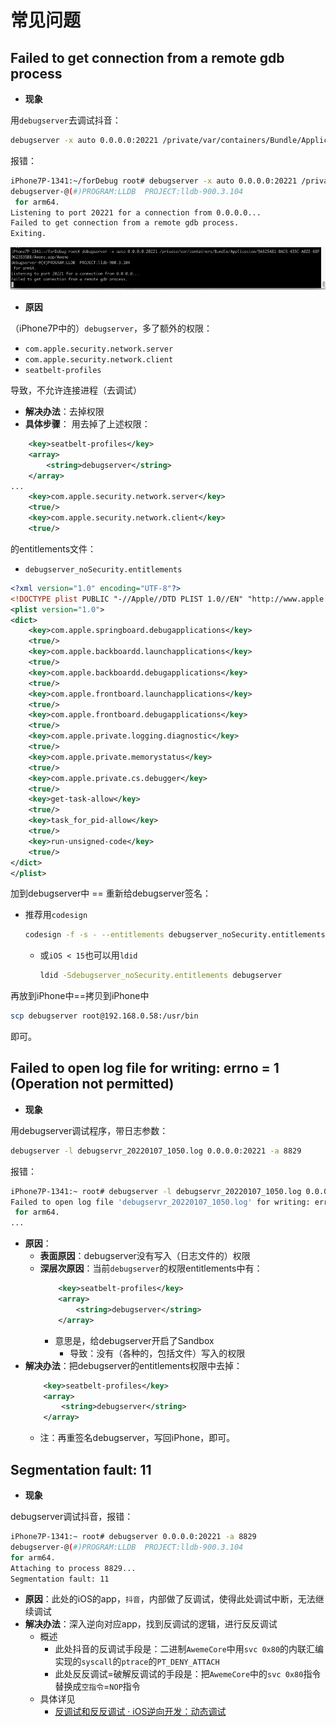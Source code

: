 # 常见问题

## Failed to get connection from a remote gdb process

* **现象**

用`debugserver`去调试抖音：

```bash
debugserver -x auto 0.0.0.0:20221 /private/var/containers/Bundle/Application/9AB25481-0AD3-435C-A02E-68F9623535BB/Aweme.app/Aweme
```

报错：

```bash
iPhone7P-1341:~/forDebug root# debugserver -x auto 0.0.0.0:20221 /private/var/containers/Bundle/Application/9AB25481-0AD3-435C-A02E-68F9623535BB/Aweme.app/Aweme
debugserver-@(#)PROGRAM:LLDB  PROJECT:lldb-900.3.104
 for arm64.
Listening to port 20221 for a connection from 0.0.0.0...
Failed to get connection from a remote gdb process.
Exiting.
```

![debugserver_failed_get_connection_from_gdb](../assets/img/debugserver_failed_get_connection_from_gdb.png)

* **原因**

（iPhone7P中的）`debugserver`，多了额外的权限：

* `com.apple.security.network.server`
* `com.apple.security.network.client`
* `seatbelt-profiles`

导致，不允许连接进程（去调试）

* **解决办法**：去掉权限
* **具体步骤**：
用去掉了上述权限：

```xml
    <key>seatbelt-profiles</key>
    <array>
        <string>debugserver</string>
    </array>
...
    <key>com.apple.security.network.server</key>
    <true/>
    <key>com.apple.security.network.client</key>
    <true/>
```

的entitlements文件：

* `debugserver_noSecurity.entitlements`
```xml
<?xml version="1.0" encoding="UTF-8"?>
<!DOCTYPE plist PUBLIC "-//Apple//DTD PLIST 1.0//EN" "http://www.apple.com/DTDs/PropertyList-1.0.dtd">
<plist version="1.0">
<dict>
    <key>com.apple.springboard.debugapplications</key>
    <true/>
    <key>com.apple.backboardd.launchapplications</key>
    <true/>
    <key>com.apple.backboardd.debugapplications</key>
    <true/>
    <key>com.apple.frontboard.launchapplications</key>
    <true/>
    <key>com.apple.frontboard.debugapplications</key>
    <true/>
    <key>com.apple.private.logging.diagnostic</key>
    <true/>
    <key>com.apple.private.memorystatus</key>
    <true/>
    <key>com.apple.private.cs.debugger</key>
    <true/>
    <key>get-task-allow</key>
    <true/>
    <key>task_for_pid-allow</key>
    <true/>
    <key>run-unsigned-code</key>
    <true/>
</dict>
</plist>
```

加到debugserver中 == 重新给debugserver签名：

* 推荐用`codesign`
  ```bash
  codesign -f -s - --entitlements debugserver_noSecurity.entitlements debugserver
  ```
  * 或`iOS < 15`也可以用`ldid`
    ```bash
    ldid -Sdebugserver_noSecurity.entitlements debugserver
    ```

再放到iPhone中==拷贝到iPhone中

```bash
scp debugserver root@192.168.0.58:/usr/bin
```

即可。

## Failed to open log file for writing: errno = 1 (Operation not permitted)

* **现象**

用debugserver调试程序，带日志参数：

```bash
debugserver -l debugservr_20220107_1050.log 0.0.0.0:20221 -a 8829
```

报错：

```bash
iPhone7P-1341:~ root# debugserver -l debugservr_20220107_1050.log 0.0.0.0:20221 -a 8829
Failed to open log file 'debugservr_20220107_1050.log' for writing: errno = 1 (Operation not permitted)debugserver-@(#)PROGRAM:LLDB  PROJECT:lldb-900.3.104
 for arm64.
...
```

* **原因**：
  * **表面原因**：debugserver没有写入（日志文件的）权限
  * **深层次原因**：当前`debugserver`的权限entitlements中有：
    ```xml
        <key>seatbelt-profiles</key>
        <array>
            <string>debugserver</string>
        </array>
    ```
    * 意思是，给debugserver开启了Sandbox
      * 导致：没有（各种的，包括文件）写入的权限
* **解决办法**：把debugserver的entitlements权限中去掉：
    ```xml
        <key>seatbelt-profiles</key>
        <array>
            <string>debugserver</string>
        </array>
    ```
    * 注：再重签名debugserver，写回iPhone，即可。

## Segmentation fault: 11

* **现象**

debugserver调试抖音，报错：

```bash
iPhone7P-1341:~ root# debugserver 0.0.0.0:20221 -a 8829
debugserver-@(#)PROGRAM:LLDB  PROJECT:lldb-900.3.104
for arm64.
Attaching to process 8829...
Segmentation fault: 11
```

* **原因**：此处的iOS的app，`抖音`，内部做了反调试，使得此处调试中断，无法继续调试
* **解决办法**：深入逆向对应app，找到反调试的逻辑，进行反反调试
  * 概述
    * 此处抖音的反调试手段是：二进制`AwemeCore`中用`svc 0x80`的内联汇编实现的`syscall`的`ptrace`的`PT_DENY_ATTACH`
    * 此处反反调试=破解反调试的手段是：把`AwemeCore`中的`svc 0x80`指令替换成`空指令`=`NOP`指令
  * 具体详见
    * [反调试和反反调试 · iOS逆向开发：动态调试](https://book.crifan.org/books/ios_re_dynamic_debug/website/anti_debug_related.html)
